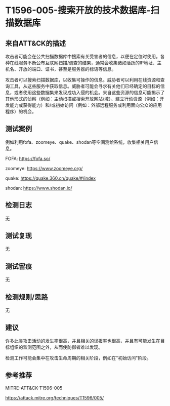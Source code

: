 # T1596-005-搜索开放的技术数据库-扫描数据库

## 来自ATT&CK的描述

攻击者可能会在公共扫描数据库中搜索有关受害者的信息，以便在定位时使用。各种在线服务不断公布互联网扫描/调查的结果，通常会收集诸如活跃的IP地址、主机名、开放的端口、证书，甚至是服务器的标语等信息。

攻击者可以搜索扫描数据库，以收集可操作的信息。威胁者可以利用在线资源和查询工具，从这些服务中获取信息。威胁者可能会寻求有关他们已经确定的目标的信息，或者使用这些数据集来发现成功入侵的机会。来自这些资源的信息可能揭示了其他形式的侦察（例如：主动扫描或搜索开放网站/域）、建立行动资源（例如：开发能力或获得能力）和/或初始访问（例如：外部远程服务或利用面向公众的应用程序）的机会。

## 测试案例

例如利用fofa、zoomeye、quake、shodan等空间测绘系统，收集相关用户信息。

FOFA: <https://fofa.so/>

zoomeye: <https://www.zoomeye.org/>

quake: <https://quake.360.cn/quake/#/index>

shodan: <https://www.shodan.io/>

## 检测日志

无

## 测试复现

无

## 测试留痕

无

## 检测规则/思路

无

## 建议

许多此类攻击活动的发生率很高，并且相关的误报率也很高，并且有可能发生在目标组织的监测范围之外，从而使防御者难以发现。

检测工作可能会集中在攻击生命周期的相关阶段，例如在"初始访问"阶段。

## 参考推荐

MITRE-ATT&CK-T1596-005

<https://attack.mitre.org/techniques/T1596/005/>
